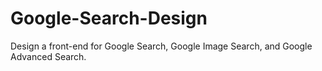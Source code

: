 # Google-Search-Design
Design a front-end for Google Search, Google Image Search, and Google Advanced Search.
